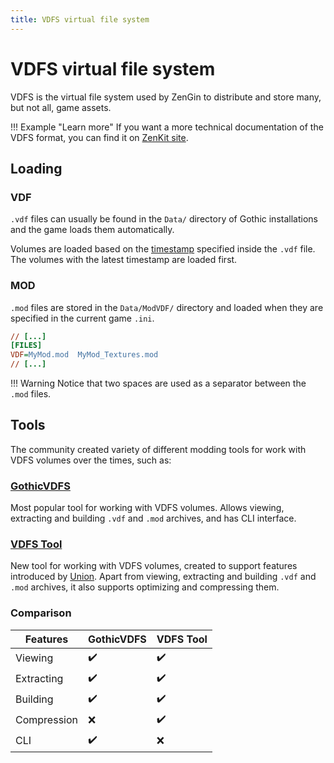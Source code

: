 ```yaml
---
title: VDFS virtual file system
---
```

# VDFS virtual file system

VDFS is the virtual file system used by ZenGin to distribute and store many, but not all, game assets.

!!! Example "Learn more"
    If you want a more technical documentation of the VDFS format, you can find it on [ZenKit site](https://zk.gothickit.dev/engine/formats/vdf/).

## Loading

### VDF
`.vdf` files can usually be found in the `Data/` directory of Gothic installations and the game loads them automatically.

Volumes are loaded based on the [timestamp](../tools/vdfs_tools/gothic_vdfs.md#viewer) specified inside the `.vdf` file. The volumes with the latest timestamp are loaded first.


### MOD
`.mod` files are stored in the `Data/ModVDF/` directory and loaded when they are specified in the current game `.ini`.
```ini title="MyMod.ini"
// [...]
[FILES]
VDF=MyMod.mod  MyMod_Textures.mod
// [...]
```
!!! Warning
    Notice that two spaces are used as a separator between the `.mod` files.

## Tools

The community created variety of different modding tools for work with VDFS volumes over the times, such as:

### [GothicVDFS](../tools/vdfs_tools/gothic_vdfs.md)
Most popular tool for working with VDFS volumes. Allows viewing, extracting and building `.vdf` and `.mod` archives, and has CLI interface.

### [VDFS Tool](../tools/vdfs_tools/vdfs_tool.md)
New tool for working with VDFS volumes, created to support features introduced by [Union](../union/index.md). Apart from viewing, extracting and building `.vdf` and `.mod` archives, it also supports optimizing and compressing them.


### Comparison

| Features | GothicVDFS | VDFS Tool |
|----------|------------|-----------|
| Viewing | ✔️ | ✔️ |
| Extracting | ✔️ | ✔️ |
| Building | ✔️ | ✔️ |
| Compression | ❌ | ✔️ |
| CLI | ✔️ | ❌ |